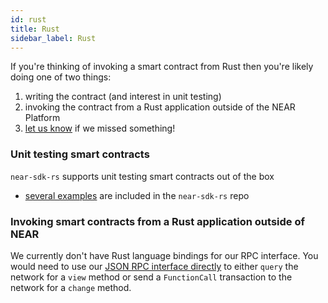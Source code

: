 ```yaml
---
id: rust
title: Rust
sidebar_label: Rust
---
```


If you're thinking of invoking a smart contract from Rust then you're likely doing one of two things:

1. writing the contract (and interest in unit testing)
2. invoking the contract from a Rust application outside of the NEAR Platform
3. [let us know](http://near.chat) if we missed something!

### Unit testing smart contracts

`near-sdk-rs` supports unit testing smart contracts out of the box

- [several examples](https://github.com/near/near-sdk-rs/tree/master/examples) are included in the `near-sdk-rs` repo

<!-- - *** Temporarily removed until workshop is updated and republished ***

In 2019 we held a workshop called [MapReduce with Asynchronous Smart Contracts](https://github.com/near/workshop) that included 3 exercises of increasing difficulty and a challenge.  Solutions to the 3 exercises include unit tests. -->

### Invoking smart contracts from a Rust application outside of NEAR

We currently don't have Rust language bindings for our RPC interface.  You would need to use our [JSON RPC interface directly](/docs/api/rpc) to either `query` the network for a `view` method or send a `FunctionCall` transaction to the network for a `change` method.
